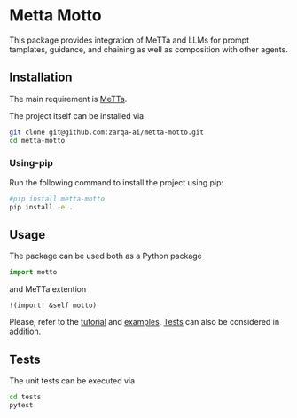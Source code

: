 # Metta Motto

This package provides integration of MeTTa and LLMs for prompt tamplates, guidance, and chaining as well as composition with other agents.

## Installation

The main requirement is [MeTTa](https://github.com/trueagi-io/hyperon-experimental/).

The project itself can be installed via
```bash
git clone git@github.com:zarqa-ai/metta-motto.git
cd metta-motto
```

### Using-pip

Run the following command to install the project using pip:
```bash
#pip install metta-motto
pip install -e .
```

## Usage

The package can be used both as a Python package
```python
import motto
```

and MeTTa extention
```
!(import! &self motto)
```

Please, refer to the [tutorial](./tutorial) and [examples](./examples). [Tests](./tests) can also be considered in addition.

## Tests

The unit tests can be executed via

```bash
cd tests
pytest
```
